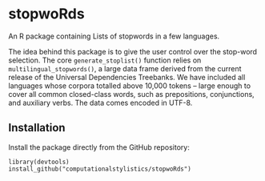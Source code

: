 # stopwoRds

An R package containing Lists of stopwords in a few languages.

The idea behind this package is to give the user control over the stop-word 
selection. The core `generate_stoplist()` function relies on 
`multilingual_stopwords()`, a large data frame derived from the current 
release of the Universal Dependencies Treebanks. We have included all languages 
whose corpora totalled above 10,000 tokens – large enough to cover all common 
closed-class words, such as prepositions, conjunctions, and auxiliary verbs.
The data comes encoded in UTF-8. 

## Installation

Install the package directly from the GitHub repository:

```
library(devtools)
install_github("computationalstylistics/stopwoRds")
```

